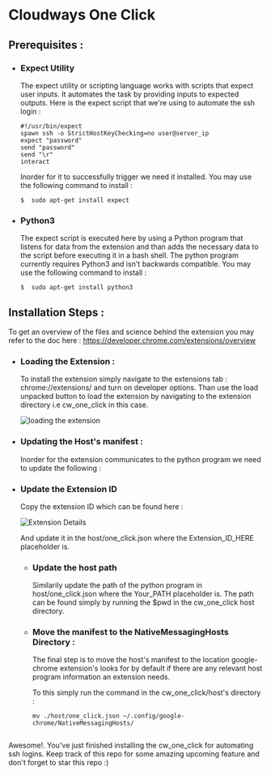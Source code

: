 # Cloudways One Click

## Prerequisites :

* ### Expect Utility 

    
    The expect utility or scripting language works with scripts that expect user inputs. It automates the task by providing inputs to expected outputs. Here is the expect script that we're using to automate the ssh login : 

    ```console
    #!/usr/bin/expect
    spawn ssh -o StrictHostKeyChecking=no user@server_ip
    expect "password"
    send "password"
    send "\r"
    interact
    ```
    Inorder for it to successfully trigger we need it installed. You may use the following command to install :
    ```console
    $  sudo apt-get install expect
    ```
* ### Python3

    The expect script is executed here by using a Python program that listens for data from the extension and than adds the necessary data to the script before executing it in a bash shell. The python program currently requires Python3 and isn't backwards compatible. You may use the following command to install :
    ```console  
    $  sudo apt-get install python3
    ```
## Installation Steps :

To get an overview of the files and science behind the extension you may refer to the doc here : https://developer.chrome.com/extensions/overview

* ### Loading the Extension : 

    To install the extension simply navigate to the extensions tab : chrome://extensions/ and turn on developer options. Than use the load unpacked button to load the extension by navigating to the extension directory i.e cw_one_click in this case.

    ![loading the extension](https://i.ibb.co/fGD1Lhb/2020-11-22-02-12.png)


* ### Updating the Host's manifest : 

    Inorder for the extension communicates to the python program we need to update the following : 

* ### Update the Extension ID

    Copy the extension ID which can be found here : 

    ![Extension Details](https://i.ibb.co/fGD1Lhb/2020-11-22-02-12.png)

    And update it in the host/one_click.json where the Extension_ID_HERE placeholder is.

    * ### Update the host path

        Similarily update the path of the python program in host/one_click.json where the Your_PATH placeholder is. The path can be found simply by running the $pwd in the cw_one_click host directory.  

    * ### Move the manifest to the NativeMessagingHosts Directory :

        The final step is to move the host's manifest to the location google-chrome extension's looks for by default if there are any relevant host program information an extension needs.

        To this simply run the command in the cw_one_click/host's directory :
        ```console
        mv ./host/one_click.json ~/.config/google-chrome/NativeMessagingHosts/
    ```

Awesome!. You've just finished installing the cw_one_click for automating ssh logins. Keep track of this repo for some amazing upcoming feature and don't forget to star this repo :) 